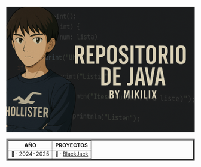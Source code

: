 ![Mikilix JAVA Banner](https://github.com/Mikilix2006/JAVA/blob/main/assets/BannerJava.png)

<table border="5" align="center">
    <tr>
        <th>AÑO</th>
        <th>PROYECTOS</th>
    </tr>
    <tr>
        <td rowspan=1>📂 · 2024-2025</td>
        <td>📎 · <a href="https://github.com/Mikilix2006/JAVA/tree/main/2024-2025/Proyecto1">BlackJack</a></td>
    </tr>
</table>
